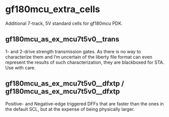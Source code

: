 # gf180mcu_extra_cells

Additional 7-track, 5V standard cells for gf180mcu PDK.

## gf180mcu_as_ex_mcu7t5v0__trans

1- and 2-drive strength transmission gates. As there is no way to characterize them and I’m uncertain of the liberty file format can even represent the results of such characterization, they are blackboxed for STA. Use with care.

## gf180mcu_as_ex_mcu7t5v0__dfxtp / gf180mcu_as_ex_mcu7t5v0__dfxtp

Positive- and Negative-edge triggered DFFs that are faster than the ones in the default SCL, but at the expense of being physically larger.
